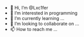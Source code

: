 - 👋 Hi, I’m @Lxc1fer
- 👀 I’m interested in programming
- 🌱 I’m currently learning ...
- 💞️ I’m looking to collaborate on ...
- 📫 How to reach me ...
